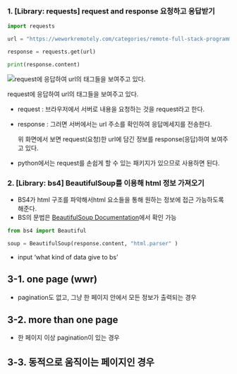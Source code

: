 ### 1. [Library: requests] request and response 요청하고 응답받기

```python
import requests

url = "https://weworkremotely.com/categories/remote-full-stack-programming-jobs#job-listings"

response = requests.get(url)

print(response.content)
```


![request에 응답하여 url의 태그들을 보여주고 있다.](https://prod-files-secure.s3.us-west-2.amazonaws.com/bdc6e658-fa48-4622-9152-0070b47ff401/01dc3012-2807-4775-bd61-7b335bc3cd75/Untitled.png)

request에 응답하여 url의 태그들을 보여주고 있다.

- request : 브라우저에서 서버로 내용을 요청하는 것을 request라고 한다.
- response : 그러면 서버에서는 url 주소를 확인하여 응답메세지를 전송한다.
    
    위 화면에서 보면 request(요청)한 url에 담긴 정보를 response(응답)하여 보여주고 있다.
    
- python에서는 request를 손쉽게 할 수 있는 패키지가 있으므로 사용하면 된다.




### 2. [Library: bs4] BeautifulSoup를 이용해 html 정보 가져오기

- BS4가 html 구조를 파악해서html 요소들을 통해 원하는 정보에 접근 가능하도록 해준다.
- BS의 문법은 [BeautifulSoup Documentation](https://www.crummy.com/software/BeautifulSoup/bs4/doc/)에서 확인 가능

```python
from bs4 import Beautiful

soup = BeautifulSoup(response.content, "html.parser" )
```

- input ‘what kind of data give to bs’




## 3-1. one page (wwr)

- pagination도 없고, 그냥 한 페이지 안에서 모든 정보가 출력되는 경우




## 3-2. more than one page

- 한 페이지 이상 pagination이 있는 경우




## 3-3. 동적으로 움직이는 페이지인 경우
